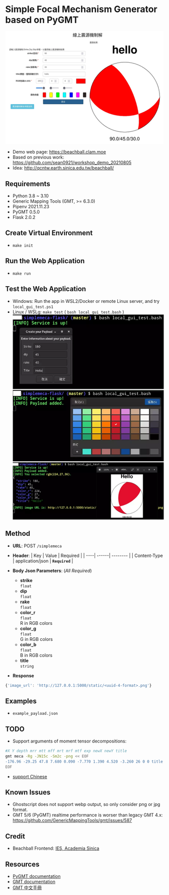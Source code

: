 # Simple Focal Mechanism Generator based on PyGMT

![](docs/demo.webp)

- Demo web page: <https://beachball.clam.moe>
- Based on previous work: <https://github.com/sean0921/workshop_demo_20210805>
- Idea: <http://qcntw.earth.sinica.edu.tw/beachball/>

## Requirements
- Python 3.8 ~ 3.10
- Generic Mapping Tools (GMT, >= 6.3.0)
- Pipenv 2021.11.23
- PyGMT 0.5.0
- Flask 2.0.2

## Create Virtual Environment
- `make init`

## Run the Web Application
- `make run`

## Test the Web Application
- Windows: Run the app in WSL2/Docker or remote Linux server, and try `local_gui_test.ps1`
- Linux / WSLg: `make test` ( `bash local_gui_test.bash` )
![](docs/demo_test1.webp)
![](docs/demo_test2.webp)
![](docs/demo_test3.webp)

## Method
- **URL**: POST `/simplemeca`
- **Header**:
    | Key | Value | Required |
    | ----| ------| -------- |
    | Content-Type | application/json | **`Required`** |

- **Body Json Parameters**: (*All Required*)
    - **strike**<br>
      `float`
    - **dip**<br>
      `float`
    - **rake**<br>
      `float`
    - **color_r**<br>
      `float`<br>
      R in RGB colors
    - **color_g**<br>
      `float`<br>
      G in RGB colors
    - **color_b**<br>
      `float`<br>
      B in RGB colors
    - **title**<br>
      `string`
- **Response**
```javascript
{'image_url': 'http://127.0.0.1:5000/static/<uuid-4-format>.png'}
```

## Examples
- `example_payload.json`

## TODO
- Support arguments of moment tensor decompositions:
```bash
#X Y depth mrr mtt mff mrt mrf mtf exp newX newY title
gmt meca -Rg -JN15c -Sm2c -png << EOF
-176.96 -29.25 47.8 7.680 0.090 -7.770 1.390 4.520 -3.260 26 0 0 title
EOF
```
- [support Chinese](https://docs.gmt-china.org/6.0/chinese/linux/)

## Known Issues
- Ghostscript does not support webp output, so only consider png or jpg format.
- GMT 5/6 (PyGMT) realtime performance is worser than legacy GMT 4.x: <https://github.com/GenericMappingTools/gmt/issues/587>

## Credit
- Beachball Frontend: [IES, Academia Sinica](https://www.earth.sinica.edu.tw/)

## Resources
- [PyGMT documentation](https://www.pygmt.org/latest/)
- [GMT documentation](https://docs.generic-mapping-tools.org/)
- [GMT 中文手冊](https://docs.gmt-china.org)
